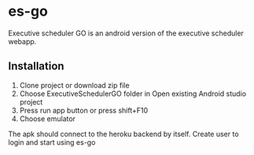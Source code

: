 # es-go
Executive scheduler GO is an android version of the executive scheduler webapp.

## Installation
1. Clone project or download zip file
2. Choose ExecutiveSchedulerGO folder in Open existing Android studio project
3. Press run app button or press shift+F10
4. Choose emulator

The apk should connect to the heroku backend by itself.
Create user to login and start using es-go
